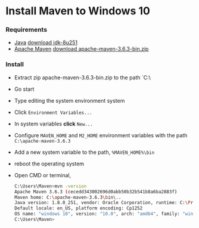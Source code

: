 # Install Maven to Windows 10

### Requirements 

* [Java](https://www.oracle.com/java/technologies/javase/javase-jdk8-downloads.html) [download jdk-8u251](https://www.oracle.com/java/technologies/javase/javase-jdk8-downloads.html#license-lightbox)
* [Apache Maven](https://maven.apache.org/download.cgi) [download apache-maven-3.6.3-bin.zip](https://downloads.apache.org/maven/maven-3/3.6.3/binaries/apache-maven-3.6.3-bin.zip)

### Install

* Extract zip apache-maven-3.6.3-bin.zip to the path `C:\

* Go start 

* Type editing the system environment system

* Click `Environment Variables...`

* In system variables **click** `New...`

* Configure `MAVEN_HOME` and `M2_HOME` environment variables with the path `C:\apache-maven-3.6.3`

* Add a new system variable to the path, `%MAVEN_HOME%\bin`

* reboot the operating system

* Open CMD or terminal, 

  ```bash
  C:\Users\Maven>mvn -version
  Apache Maven 3.6.3 (cecedd343002696d0abb50b32b541b8a6ba2883f)
  Maven home: C:\apache-maven-3.6.3\bin\..
  Java version: 1.8.0_251, vendor: Oracle Corporation, runtime: C:\Program Files\Java\jdk1.8.0_251\jre
  Default locale: en_US, platform encoding: Cp1252
  OS name: "windows 10", version: "10.0", arch: "amd64", family: "windows"
  C:\Users\Maven>
  ```